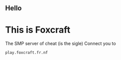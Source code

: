## Hello
# This is Foxcraft
The SMP server of cheat (is the sigle)
Connect you to 
```
play.foxcraft.fr.nf
```
